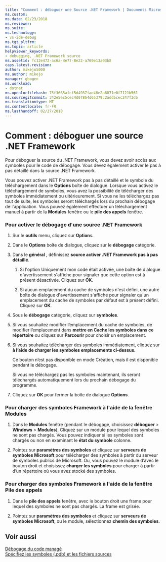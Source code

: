 ```yaml
---
title: "Comment : déboguer une Source .NET Framework | Documents Microsoft"
ms.custom: 
ms.date: 02/23/2018
ms.reviewer: 
ms.suite: 
ms.technology:
- vs-ide-debug
ms.tgt_pltfrm: 
ms.topic: article
helpviewer_keywords:
- debugging, .NET Framework source
ms.assetid: fc12e472-ac6a-4e77-8e22-a769e13a03b8
caps.latest.revision: 
author: mikejo5000
ms.author: mikejo
manager: ghogen
ms.workload:
- dotnet
ms.openlocfilehash: 75f3665afcf5d4937fae46e2a6871e0f7121b561
ms.sourcegitcommit: 342e5ec5cec4d07864d65379c2add5cec247f3d6
ms.translationtype: MT
ms.contentlocale: fr-FR
ms.lasthandoff: 02/27/2018
---
```

# <a name="how-to-debug-net-framework-source"></a>Comment : déboguer une source .NET Framework
Pour déboguer la source du .NET Framework, vous devez avoir accès aux symboles pour le code de débogage. Vous devez également activer le pas à pas détaillé dans la source .NET Framework.  
  
 Vous pouvez activer .NET Framework pas à pas détaillé et le symbole du téléchargement dans le **Options** boîte de dialogue. Lorsque vous activez le téléchargement de symboles, vous avez la possibilité de télécharger des symboles immédiatement ou ultérieurement. Si vous ne les téléchargez pas tout de suite, les symboles seront téléchargés lors du prochain débogage de l'application. Vous pouvez également effectuer un téléchargement manuel à partir de la **Modules** fenêtre ou le **pile des appels** fenêtre.  
  
### <a name="to-enable-net-framework-source-debugging"></a>Pour activer le débogage d'une source .NET Framework  
  
1.  Sur le **outils** menu, cliquez sur **Option**s.  
  
2.  Dans le **Options** boîte de dialogue, cliquez sur le **débogage** catégorie.  
  
3.  Dans le **général** , définissez **source activer .NET Framework pas à pas détaillé.**  
  
    1.  Si l'option Uniquement mon code était activée, une boîte de dialogue d'avertissement s'affiche pour signaler que cette option est à présent désactivée. Cliquez sur **OK**.  
  
    2.  Si aucun emplacement du cache de symboles n'est défini, une autre boîte de dialogue d'avertissement s'affiche pour signaler qu'un emplacement du cache de symboles par défaut est à présent défini. Cliquez sur **OK**.  
  
4.  Sous le **débogage** catégorie, cliquez sur **symboles**.  
  
5.  Si vous souhaitez modifier l’emplacement du cache de symboles, de modifier l’emplacement dans **mettre en Cache les symboles dans ce répertoire** ou cliquez sur **Parcourir** pour choisir un emplacement.  
  
6.  Si vous souhaitez télécharger des symboles immédiatement, cliquez sur **à l’aide de charger les symboles emplacements ci-dessus**.  
  
     Ce bouton n’est pas disponible en mode Création, mais il est disponible pendant le débogage.  
  
     Si vous ne téléchargez pas les symboles maintenant, ils seront téléchargés automatiquement lors du prochain débogage du programme.  
  
7.  Cliquez sur **OK** pour fermer la boîte de dialogue **Options**.  
  
### <a name="to-load-framework-symbols-using-the-modules-window"></a>Pour charger des symboles Framework à l'aide de la fenêtre Modules  
  
1.  Dans le **Modules** fenêtre (pendant le débogage, choisissez **déboguer** > **Windows** > **Modules**), Cliquez sur un module pour lequel des symboles ne sont pas chargés. Vous pouvez indiquer si les symboles sont chargés ou non en examinant le **état du symbole** colonne.  
  
2.  Pointez sur **paramètres des symboles** et cliquez sur **serveurs de symboles Microsoft** pour télécharger des symboles à partir du serveur de symboles publics de Microsoft. Ou, vous pouvez le module d’avec le bouton droit et choisissez **charger les symboles** pour charger à partir d’un répertoire où vous avez stocké des symboles.  
  
### <a name="to-load-framework-symbols-using-the-call-stack-window"></a>Pour charger des symboles Framework à l'aide de la fenêtre Pile des appels  
  
1.  Dans le **pile des appels** fenêtre, avec le bouton droit une frame pour lequel des symboles ne sont pas chargés. La frame est grisée.  
  
2.  Pointez sur **paramètres des symboles** et cliquez sur **serveurs de symboles Microsoft**, ou le module, sélectionnez **chemin des symboles**.  
  
## <a name="see-also"></a>Voir aussi  
 [Débogage du code managé](../debugger/debugging-managed-code.md)   
 [Spécifiez les symboles (.pdb) et les fichiers sources](../debugger/specify-symbol-dot-pdb-and-source-files-in-the-visual-studio-debugger.md)